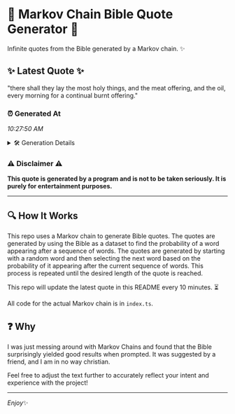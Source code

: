 # 📖 Markov Chain Bible Quote Generator 📖

Infinite quotes from the Bible generated by a Markov chain. ✨

## ✨ Latest Quote ✨
"there shall they lay the most holy things, and the meat offering, and the oil, every morning for a continual burnt offering."

### ⏰ Generated At
*10:27:50 AM*

<details>
    <summary>🛠️ Generation Details</summary>
    <p>
        <strong>🌱 Seed:</strong> there<br>
        <strong>🔄 Iterations:</strong> 21<br>
        <strong>📜 Context History:</strong><br>[ there ]: shall<br>[ there, shall ]: they<br>[ there, shall, they ]: lay<br>[ there, shall, they, lay ]: the<br>[ there, shall, they, lay, the ]: most<br>[ there, shall, they, lay, the, most ]: holy<br>[ shall, they, lay, the, most, holy ]: things,<br>[ they, lay, the, most, holy, things, ]: and<br>[ lay, the, most, holy, things,, and ]: the<br>[ the, most, holy, things,, and, the ]: meat<br>[ most, holy, things,, and, the, meat ]: offering,<br>[ holy, things,, and, the, meat, offering, ]: and<br>[ things,, and, the, meat, offering,, and ]: the<br>[ and, the, meat, offering,, and, the ]: oil,<br>[ the, meat, offering,, and, the, oil, ]: every<br>[ meat, offering,, and, the, oil,, every ]: morning<br>[ offering,, and, the, oil,, every, morning ]: for<br>[ and, the, oil,, every, morning, for ]: a<br>[ the, oil,, every, morning, for, a ]: continual<br>[ oil,, every, morning, for, a, continual ]: burnt<br>[ every, morning, for, a, continual, burnt ]: offering.<br>
    </p>
</details>

### ⚠️ Disclaimer ⚠️
**This quote is generated by a program and is not to be taken seriously. It is purely for entertainment purposes.**

---

## 🔍 How It Works

This repo uses a Markov chain to generate Bible quotes. The quotes are generated by using the Bible as a dataset to find the probability of a word appearing after a sequence of words. The quotes are generated by starting with a random word and then selecting the next word based on the probability of it appearing after the current sequence of words. This process is repeated until the desired length of the quote is reached.

This repo will update the latest quote in this README every 10 minutes. ⏳

All code for the actual Markov chain is in `index.ts`.

## ❓ Why

I was just messing around with Markov Chains and found that the Bible surprisingly yielded good results when prompted. 
It was suggested by a friend, and I am in no way christian.

Feel free to adjust the text further to accurately reflect your intent and experience with the project!

---

*Enjoy*✨
